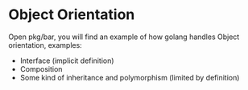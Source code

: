 # Object Orientation

Open pkg/bar, you will find an example of how golang handles Object orientation, examples:
- Interface (implicit definition)
- Composition
- Some kind of inheritance and polymorphism (limited by definition)

